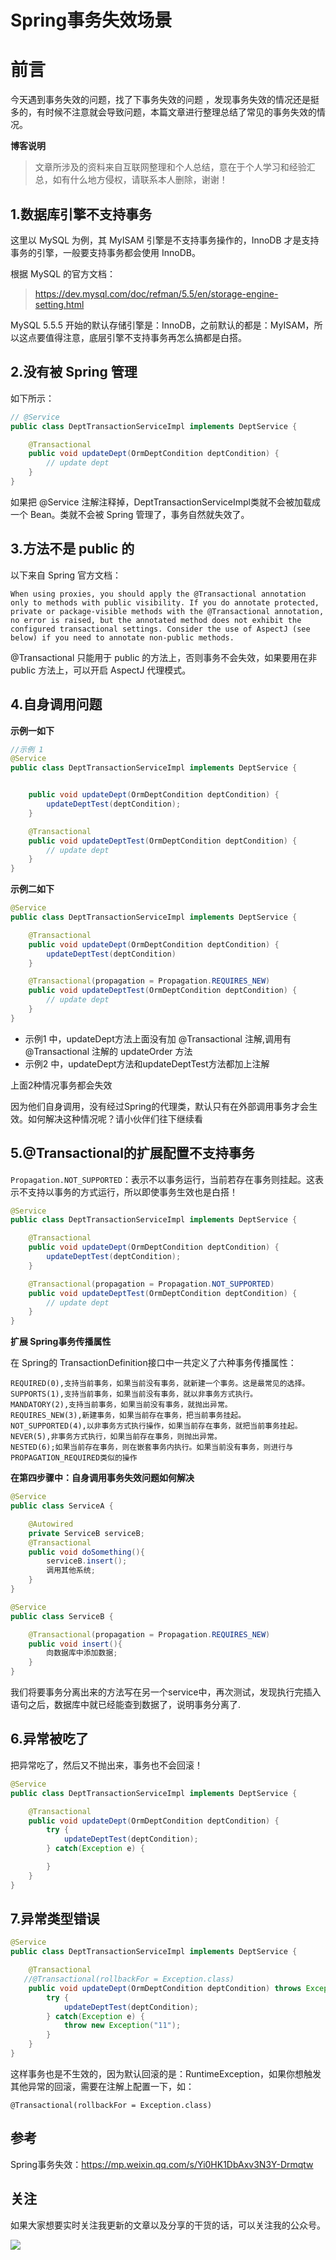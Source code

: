 # Spring事务失效场景

# 前言

今天遇到事务失效的问题，找了下事务失效的问题 ，发现事务失效的情况还是挺多的，有时候不注意就会导致问题，本篇文章进行整理总结了常见的事务失效的情况。

**博客说明**

> 文章所涉及的资料来自互联网整理和个人总结，意在于个人学习和经验汇总，如有什么地方侵权，请联系本人删除，谢谢！



## 1.数据库引擎不支持事务

这里以 MySQL 为例，其 MyISAM 引擎是不支持事务操作的，InnoDB 才是支持事务的引擎，一般要支持事务都会使用 InnoDB。

根据 MySQL 的官方文档：

> https://dev.mysql.com/doc/refman/5.5/en/storage-engine-setting.html

MySQL 5.5.5 开始的默认存储引擎是：InnoDB，之前默认的都是：MyISAM，所以这点要值得注意，底层引擎不支持事务再怎么搞都是白搭。



## 2.没有被 Spring 管理

如下所示：

```java
// @Service  
public class DeptTransactionServiceImpl implements DeptService {

	@Transactional
	public void updateDept(OrmDeptCondition deptCondition) {
		// update dept
	}
}
```

如果把 @Service 注解注释掉，DeptTransactionServiceImpl类就不会被加载成一个 Bean。类就不会被 Spring 管理了，事务自然就失效了。

## 3.方法不是 public 的

以下来自 Spring 官方文档：

```
When using proxies, you should apply the @Transactional annotation only to methods with public visibility. If you do annotate protected, private or package-visible methods with the @Transactional annotation, no error is raised, but the annotated method does not exhibit the configured transactional settings. Consider the use of AspectJ (see below) if you need to annotate non-public methods.
```

 @Transactional 只能用于 public 的方法上，否则事务不会失效，如果要用在非 public 方法上，可以开启 AspectJ 代理模式。

## 4.自身调用问题

**示例一如下**

```java
//示例 1
@Service
public class DeptTransactionServiceImpl implements DeptService {


	public void updateDept(OrmDeptCondition deptCondition) {
		updateDeptTest(deptCondition);
	}

	@Transactional
	public void updateDeptTest(OrmDeptCondition deptCondition) {
		// update dept
	}
}

```

**示例二如下**

```java
@Service
public class DeptTransactionServiceImpl implements DeptService {

	@Transactional
	public void updateDept(OrmDeptCondition deptCondition) {
		updateDeptTest(deptCondition)
	}

	@Transactional(propagation = Propagation.REQUIRES_NEW)
	public void updateDeptTest(OrmDeptCondition deptCondition) {
		// update dept
	}
}

```

- 示例1 中，updateDept方法上面没有加 @Transactional 注解,调用有 @Transactional 注解的 updateOrder 方法
- 示例2 中，updateDept方法和updateDeptTest方法都加上注解

上面2种情况事务都会失效

因为他们自身调用，没有经过Spring的代理类，默认只有在外部调用事务才会生效。如何解决这种情况呢？请小伙伴们往下继续看



## 5.@Transactional的扩展配置不支持事务

`Propagation.NOT_SUPPORTED`：表示不以事务运行，当前若存在事务则挂起。这表示不支持以事务的方式运行，所以即使事务生效也是白搭！



```java
@Service
public class DeptTransactionServiceImpl implements DeptService {

	@Transactional
	public void updateDept(OrmDeptCondition deptCondition) {
		updateDeptTest(deptCondition);
	}

	@Transactional(propagation = Propagation.NOT_SUPPORTED)
	public void updateDeptTest(OrmDeptCondition deptCondition) {
		// update dept
	}
}
```

**扩展 Spring事务传播属性**

在 Spring的 TransactionDefinition接口中一共定义了六种事务传播属性：

```
REQUIRED(0),支持当前事务，如果当前没有事务，就新建一个事务。这是最常见的选择。
SUPPORTS(1),支持当前事务，如果当前没有事务，就以非事务方式执行。 
MANDATORY(2),支持当前事务，如果当前没有事务，就抛出异常。 
REQUIRES_NEW(3),新建事务，如果当前存在事务，把当前事务挂起。 
NOT_SUPPORTED(4),以非事务方式执行操作，如果当前存在事务，就把当前事务挂起。 
NEVER(5),非事务方式执行，如果当前存在事务，则抛出异常。 
NESTED(6);如果当前存在事务，则在嵌套事务内执行。如果当前没有事务，则进行与PROPAGATION_REQUIRED类似的操作
```

**在第四步骤中：自身调用事务失效问题如何解决**

```java
@Service
public class ServiceA {

    @Autowired
    private ServiceB serviceB;
    @Transactional
    public void doSomething(){
        serviceB.insert();
        调用其他系统;
    }
}
```

```java
@Service
public class ServiceB {

    @Transactional(propagation = Propagation.REQUIRES_NEW)
    public void insert(){
        向数据库中添加数据;
    }
}
```

我们将要事务分离出来的方法写在另一个service中，再次测试，发现执行完插入语句之后，数据库中就已经能查到数据了，说明事务分离了.

## 6.异常被吃了

把异常吃了，然后又不抛出来，事务也不会回滚！



```java
@Service
public class DeptTransactionServiceImpl implements DeptService {

	@Transactional
	public void updateDept(OrmDeptCondition deptCondition) {
		try {
			updateDeptTest(deptCondition);
		} catch(Exception e) {

		}
	}
}
```

## 7.异常类型错误

```java
@Service
public class DeptTransactionServiceImpl implements DeptService {

	@Transactional
   //@Transactional(rollbackFor = Exception.class)  
	public void updateDept(OrmDeptCondition deptCondition) throws Exception{
		try {
			updateDeptTest(deptCondition);
		} catch(Exception e) {
			throw new Exception("11");
		}
	}
}
```

这样事务也是不生效的，因为默认回滚的是：RuntimeException，如果你想触发其他异常的回滚，需要在注解上配置一下，如：

` @Transactional(rollbackFor = Exception.class)  `



## 参考

Spring事务失效：https://mp.weixin.qq.com/s/Yi0HK1DbAxv3N3Y-Drmqtw



## 关注

如果大家想要实时关注我更新的文章以及分享的干货的话，可以关注我的公众号。

![](https://whcoding.oss-cn-hangzhou.aliyuncs.com/img/20220507200900.jpg)

